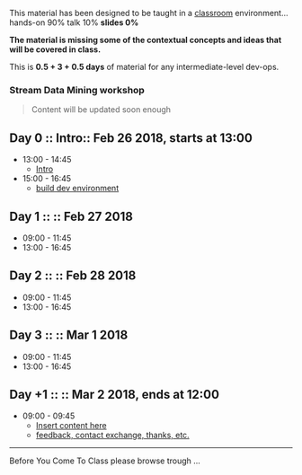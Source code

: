 
This material has been designed to be taught in a [classroom](https://ccdcoe.org/cyber-defence-monitoring-course-suite-module-2-1.html) environment... hands-on 90% talk 10% **slides 0%**

**The material is missing some of the contextual concepts and ideas that will be covered in class.**

This is **0.5 + 3 + 0.5 days** of material for any intermediate-level dev-ops.

### Stream Data Mining workshop

> Content will be updated soon enough 

## Day 0 :: Intro:: Feb 26 2018, starts at 13:00

 * 13:00 - 14:45
   * [Intro](/common/day_intro.md)
 * 15:00 - 16:45
   * [build dev environment]()

## Day 1 ::  :: Feb 27 2018

 * 09:00 - 11:45
 * 13:00 - 16:45

## Day 2 ::  :: Feb 28 2018

* 09:00 - 11:45
* 13:00 - 16:45


## Day 3 ::  :: Mar 1 2018

* 09:00 - 11:45
* 13:00 - 16:45


## Day +1 :: :: Mar 2 2018, ends at 12:00

* 09:00 - 09:45
  * [Insert content here]()
  * [feedback, contact exchange, thanks, etc.](/common/Closing.md)


----

Before You Come To Class please browse trough ...

